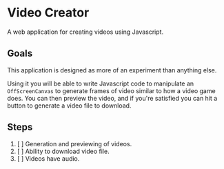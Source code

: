 # Video Creator
A web application for creating videos using Javascript.


## Goals
This application is designed as more of an experiment than anything else.

Using it you will be able to write Javascript code to manipulate an `OffScreenCanvas` to generate frames of video similar to how a video game does. You can then preview the video, and if you're satisfied you can hit a button to generate a video file to download.


## Steps
1. [ ] Generation and previewing of videos.
2. [ ] Ability to download video file.
3. [ ] Videos have audio.

